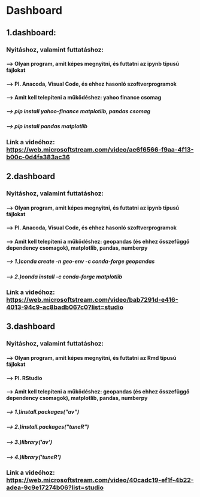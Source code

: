 # Dashboard

## 1.dashboard:
### Nyitáshoz, valamint futtatáshoz: 
#### --> Olyan program, amit képes megnyitni, és futtatni az ipynb típusú fájlokat 
#### --> Pl. Anacoda, Visual Code, és ehhez hasonló szoftverprogramok 
#### --> Amit kell telepíteni a működéshez: yahoo finance csomag 
##### --> pip install yahoo-finance matplotlib, pandas csomag 
##### --> pip install pandas matplotlib
### Link a videóhoz: https://web.microsoftstream.com/video/ae6f6566-f9aa-4f13-b00c-0d4fa383ac36

## 2.dashboard
### Nyitáshoz, valamint futtatáshoz: 
#### --> Olyan program, amit képes megnyitni, és futtatni az ipynb típusú fájlokat 
#### --> Pl. Anacoda, Visual Code, és ehhez hasonló szoftverprogramok 
#### --> Amit kell telepíteni a működéshez: geopandas (és ehhez összefüggő dependency csomagok), matplotlib, pandas, numberpy
##### --> 1.)conda create -n geo-env -c conda-forge geopandas
##### --> 2.)conda install -c conda-forge matplotlib
### Link a videóhoz: https://web.microsoftstream.com/video/bab7291d-e416-4013-94c9-ac8badb067c0?list=studio



## 3.dashboard
### Nyitáshoz, valamint futtatáshoz: 
#### --> Olyan program, amit képes megnyitni, és futtatni az Rmd típusú fájlokat 
#### --> Pl. RStudio
#### --> Amit kell telepíteni a működéshez: geopandas (és ehhez összefüggő dependency csomagok), matplotlib, pandas, numberpy
##### --> 1.)install.packages("av")
##### --> 2.)install.packages("tuneR")
##### --> 3.)library('av')
##### --> 4.)library('tuneR')
### Link a videóhoz: https://web.microsoftstream.com/video/40cadc19-ef1f-4b22-adea-9c9e17274b06?list=studio
